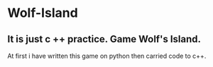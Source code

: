 # Wolf-Island
## It is just c ++ practice. Game Wolf's Island.
At first i have written this game on python then carried code to c++.
